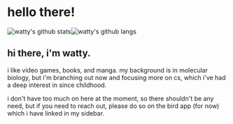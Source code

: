 # hello there!

<p align="center">
  
<img src="https://github-readme-stats-khaki-gamma.vercel.app/api?username=wattyven&count_private=true&show_icons=true&line_height=24" alt="watty's github stats"/><img src="https://github-readme-stats-khaki-gamma.vercel.app/api/top-langs/?username=wattyven&layout=compact" alt="watty's github langs">
  
</p>

## hi there, i'm watty.
  
<p align="center">
  
i like video games, books, and manga. my background is in molecular biology, but i'm branching out now and focusing more on cs, which i've had a deep interest in since childhood. 
    
i don't have too much on here at the moment, so there shouldn't be any need, but if you need to reach out, please do so on the bird app (for now) which i have linked in my sidebar. 
  
</p>
